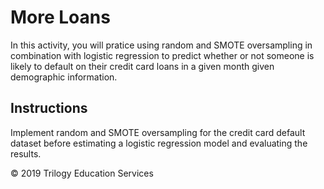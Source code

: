 # More Loans

In this activity, you will pratice using random and SMOTE oversampling in combination with logistic regression to predict whether or not someone is likely to default on their credit card loans in a given month given demographic information. 

## Instructions

Implement random and SMOTE oversampling for the credit card default dataset before estimating a logistic regression model and evaluating the results. 

© 2019 Trilogy Education Services